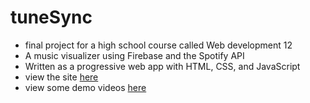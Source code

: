 # tuneSync

- final project for a high school course called Web development 12
- A music visualizer using Firebase and the Spotify API
- Written as a progressive web app with HTML, CSS, and JavaScript
- view the site [here](https://visualizer-7417b.web.app/)
- view some demo videos [here](https://github.com/trista-d/tuneSync/tree/main/demo)
